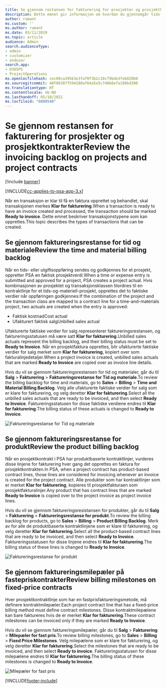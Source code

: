 ```yaml
---
title: Se gjennom restansen for fakturering for prosjekter og prosjektkontrakter
description: Dette emnet gir informasjon om hvordan du gjennomgår tids-, utgifts- og produktrestanse, og hvordan du merker dem som klare til fakturering.
author: rumant
ms.custom: ''
ms.author: rumant
ms.date: 03/11/2019
ms.topic: article
audience: Admin
search.audienceType:
- admin
- customizer
- enduser
search.app:
- D365PS
- ProjectOperations
ms.openlocfilehash: cec09ca39563e3faf0f3b2c10cf9bde3feb020b0
ms.sourcegitcommit: 40f68387f594180af64a5e5c748b6efa188bd300
ms.translationtype: HT
ms.contentlocale: nb-NO
ms.lasthandoff: 05/10/2021
ms.locfileid: "6008548"
---
```

# <a name="review-the-invoicing-backlog-on-projects-and-project-contracts"></a><span data-ttu-id="80ab3-103">Se gjennom restansen for fakturering for prosjekter og prosjektkontrakter</span><span class="sxs-lookup"><span data-stu-id="80ab3-103">Review the invoicing backlog on projects and project contracts</span></span>

[!include [banner](../includes/psa-now-project-operations.md)]

[!INCLUDE[cc-applies-to-psa-app-3.x](../includes/cc-applies-to-psa-app-3x.md)]

<span data-ttu-id="80ab3-104">Når en transaksjon er klar til få en faktura opprettet og behandlet, skal transaksjonen merkes **Klar for fakturering**.</span><span class="sxs-lookup"><span data-stu-id="80ab3-104">When a transaction is ready to have an invoice created and processed, the transaction should be marked **Ready to invoice**.</span></span> <span data-ttu-id="80ab3-105">Dette emnet beskriver transaksjonstypene som kan opprettes.</span><span class="sxs-lookup"><span data-stu-id="80ab3-105">This topic describes the types of transactions that can be created.</span></span>

## <a name="review-the-time-and-material-billing-backlog"></a><span data-ttu-id="80ab3-106">Se gjennom faktureringsrestanse for tid og materiale</span><span class="sxs-lookup"><span data-stu-id="80ab3-106">Review the time and material billing backlog</span></span>

<span data-ttu-id="80ab3-107">Når en tids- eller utgiftsoppføring sendes og godkjennes for et prosjekt, oppretter PSA en faktisk prosjektverdi.</span><span class="sxs-lookup"><span data-stu-id="80ab3-107">When a time or expense entry is submitted and approved for a project, PSA creates a project actual.</span></span> <span data-ttu-id="80ab3-108">Hvis kombinasjonen av prosjektet og transaksjonsklassen tilordnes til en kontraktlinje for et tids-og-materiell-prosjekt, opprettes det to faktiske verdier når oppføringen godkjennes:</span><span class="sxs-lookup"><span data-stu-id="80ab3-108">If the combination of the project and the transaction class are mapped to a contract line for a time-and-materials project, two actuals are created when the entry is approved:</span></span>

- <span data-ttu-id="80ab3-109">Faktisk kostnad</span><span class="sxs-lookup"><span data-stu-id="80ab3-109">Cost actual</span></span> 
- <span data-ttu-id="80ab3-110">Ufakturert faktisk salg</span><span class="sxs-lookup"><span data-stu-id="80ab3-110">Unbilled sales actual</span></span>

<span data-ttu-id="80ab3-111">Ufakturerte faktiske verdier for salg representerer faktureringsrestansen, og faktureringsstatusen må være satt **Klar for fakturering**.</span><span class="sxs-lookup"><span data-stu-id="80ab3-111">Unbilled sales actuals represent the billing backlog, and their billing status must be set to **Ready to Invoice**.</span></span> <span data-ttu-id="80ab3-112">Når en prosjektfaktura opprettes, blir ufakturerte faktiske verdier for salg merket som **Klar for fakturering**, kopiert over som fakturalinjedetaljer.</span><span class="sxs-lookup"><span data-stu-id="80ab3-112">When a project invoice is created, unbilled sales actuals that are marked **Ready to Invoice** are copied over as invoice line details.</span></span>

<span data-ttu-id="80ab3-113">Hvis du vil se gjennom faktureringsrestansen for tid og materialer, går du til **Salg** \> **Fakturering** \> **Faktureringsrestanse for Tid og materiale**.</span><span class="sxs-lookup"><span data-stu-id="80ab3-113">To review the billing backlog for time and materials, go to **Sales** \> **Billing** \> **Time and Material Billing Backlog**.</span></span> <span data-ttu-id="80ab3-114">Velg alle ufakturerte faktiske verdier for salg som er klare for fakturering, og velg deretter **Klar for fakturering**.</span><span class="sxs-lookup"><span data-stu-id="80ab3-114">Select all the unbilled sales actuals that are ready to be invoiced, and then select **Ready to Invoice**.</span></span> <span data-ttu-id="80ab3-115">Faktureringsstatusen for disse faktiske verdiene endres til **Klar for fakturering**.</span><span class="sxs-lookup"><span data-stu-id="80ab3-115">The billing status of these actuals is changed to **Ready to Invoice**.</span></span>

![Faktureringsrestanse for Tid og materiale](media/TMBacklog.png)

## <a name="review-the-product-billing-backlog"></a><span data-ttu-id="80ab3-117">Se gjennom faktureringsrestanse for produkt</span><span class="sxs-lookup"><span data-stu-id="80ab3-117">Review the product billing backlog</span></span>

<span data-ttu-id="80ab3-118">Når en prosjektkontrakt i PSA har produktbaserte kontraktlinjer, vurderes disse linjene for fakturering hver gang det opprettes en faktura for prosjektkontrakten.</span><span class="sxs-lookup"><span data-stu-id="80ab3-118">In PSA, when a project contract has product-based contract lines, those lines are considered for invoicing whenever an invoice is created for the project contract.</span></span> <span data-ttu-id="80ab3-119">Alle produkter som har kontraktlinjer som er merket **Klar for fakturering**, kopieres til prosjektfakturaen som prosjektfakturalinjer.</span><span class="sxs-lookup"><span data-stu-id="80ab3-119">Any product that has contract lines that are marked **Ready to Invoice** is copied over to the project invoice as project invoice lines.</span></span>

<span data-ttu-id="80ab3-120">Hvis du vil se gjennom faktureringsresistansen for produkter, går du til **Salg** \> **Fakturering** \> **Faktureringsrestanse for produkt**.</span><span class="sxs-lookup"><span data-stu-id="80ab3-120">To review the billing backlog for products, go to **Sales** \> **Billing** \> **Product Billing Backlog**.</span></span> <span data-ttu-id="80ab3-121">Merk av for alle de produktbaserte kontraktlinjene som er klare til fakturering, og velg deretter **Klar for fakturering**.</span><span class="sxs-lookup"><span data-stu-id="80ab3-121">Select all the product-based contract lines that are ready to be invoiced, and then select **Ready to Invoice**.</span></span> <span data-ttu-id="80ab3-122">Faktureringsstatusen for disse linjene endres til **Klar for fakturering**.</span><span class="sxs-lookup"><span data-stu-id="80ab3-122">The billing status of these lines is changed to **Ready to Invoice**.</span></span>

![Faktureringsrestanse for produkt](media/ProductBacklog.png)

## <a name="review-billing-milestones-on-fixed-price-contracts"></a><span data-ttu-id="80ab3-124">Se gjennom faktureringsmilepæler på fastepriskontrakter</span><span class="sxs-lookup"><span data-stu-id="80ab3-124">Review billing milestones on fixed-price contracts</span></span>

<span data-ttu-id="80ab3-125">Hver prosjektkontraktlinje som har en fastprisfaktureringsmetode, må definere kontraktmilepæler.</span><span class="sxs-lookup"><span data-stu-id="80ab3-125">Each project contract line that has a fixed-price billing method must define contract milestones.</span></span> <span data-ttu-id="80ab3-126">Disse kontraktmilepælene kan bare faktureres hvis de er merket **Klar for fakturering**.</span><span class="sxs-lookup"><span data-stu-id="80ab3-126">These contract milestones can be invoiced only if they are marked **Ready to Invoice**.</span></span> 

<span data-ttu-id="80ab3-127">Hvis du vil se gjennom faktureringsmilepæler, går du til **Salg** \> **Fakturering** \> **Milepæler for fast pris**.</span><span class="sxs-lookup"><span data-stu-id="80ab3-127">To review billing milestones, go to **Sales** \> **Billing** \> **Fixed Price Milestones**.</span></span> <span data-ttu-id="80ab3-128">Velg milepælene som er klare for fakturering, og velg deretter **Klar for fakturering**.</span><span class="sxs-lookup"><span data-stu-id="80ab3-128">Select the milestones that are ready to be invoiced, and then select **Ready to invoice**.</span></span> <span data-ttu-id="80ab3-129">Faktureringsstatusen for disse milepælene endres til **Klar for fakturering**.</span><span class="sxs-lookup"><span data-stu-id="80ab3-129">The billing status of these milestones is changed to **Ready to Invoice**.</span></span>

![Milepæler for fast pris](media/FPBacklog.png)


[!INCLUDE[footer-include](../includes/footer-banner.md)]